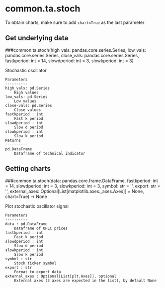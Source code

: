 # common.ta.stoch

To obtain charts, make sure to add `chart=True` as the last parameter

## Get underlying data 
###common.ta.stoch(high_vals: pandas.core.series.Series, low_vals: pandas.core.series.Series, close_vals: pandas.core.series.Series, fastkperiod: int = 14, slowdperiod: int = 3, slowkperiod: int = 3)

Stochastic oscillator

    Parameters
    ----------
    high_vals: pd.Series
        High values
    low_vals: pd.Series
        Low values
    close-vals: pd.Series
        Close values
    fastkperiod : int
        Fast k period
    slowdperiod : int
        Slow d period
    slowkperiod : int
        Slow k period
    Returns
    ----------
    pd.DataFrame
        Dataframe of technical indicator

## Getting charts 
###common.ta.stoch(data: pandas.core.frame.DataFrame, fastkperiod: int = 14, slowdperiod: int = 3, slowkperiod: int = 3, symbol: str = '', export: str = '', external_axes: Optional[List[matplotlib.axes._axes.Axes]] = None, chart=True) -> None

Plot stochastic oscillator signal

    Parameters
    ----------
    data : pd.DataFrame
        Dataframe of OHLC prices
    fastkperiod : int
        Fast k period
    slowdperiod : int
        Slow d period
    slowkperiod : int
        Slow k period
    symbol : str
        Stock ticker symbol
    export : str
        Format to export data
    external_axes : Optional[List[plt.Axes]], optional
        External axes (3 axes are expected in the list), by default None
